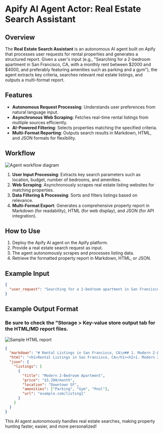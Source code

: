 # Apify AI Agent Actor: Real Estate Search Assistant

## Overview
The **Real Estate Search Assistant** is an autonomous AI agent built on Apify that processes user requests for rental properties and generates a structured report. Given a user's input (e.g., "Searching for a 2-bedroom apartment in San Francisco, CA, with a monthly rent between $2000 and $4000, and preferably featuring amenities such as parking and a gym"), the agent extracts key criteria, searches relevant real estate listings, and outputs a multi-format report.

## Features
- **Autonomous Request Processing**: Understands user preferences from natural language input.
- **Asynchronous Web Scraping**: Fetches real-time rental listings from multiple sources efficiently.
- **AI-Powered Filtering**: Selects properties matching the specified criteria.
- **Multi-Format Reporting**: Outputs search results in Markdown, HTML, and JSON formats for flexibility.

## Workflow
![Agent workflow diagram](agent_flow.png)
1. **User Input Processing**: Extracts key search parameters such as location, budget, number of bedrooms, and amenities.
2. **Web Scraping**: Asynchronously scrapes real estate listing websites for matching properties.
3. **Data Filtering & Processing**: Sorts and filters listings based on relevance.
4. **Multi-Format Export**: Generates a comprehensive property report in Markdown (for readability), HTML (for web display), and JSON (for API integration).

## How to Use
1. Deploy the Apify AI agent on the Apify platform.
2. Provide a real estate search request as input.
3. The agent autonomously scrapes and processes listing data.
4. Retrieve the formatted property report in Markdown, HTML, or JSON.

## Example Input
```json
{
  "user_request": "Searching for a 2-bedroom apartment in San Francisco, CA, with a monthly rent between $2000 and $4000, and preferably featuring amenities such as parking and a gym."
}
```

## Example Output Format
### Be sure to check the "Storage > Key-value store output tab for the HTML/MD report files.
![Sample HTML report](html_report.png)
```json
{
  "markdown": "# Rental Listings in San Francisco, CA\n## 1. Modern 2-Bedroom Apartment\n- **Price**: $3,200/month\n- **Location**: Downtown SF\n- **Amenities**: Parking, Gym, Pool\n- [View Listing](example.com/listing1)",
  "html": "<h1>Rental Listings in San Francisco, CA</h1><h2>1. Modern 2-Bedroom Apartment</h2><ul><li><b>Price:</b> $3,200/month</li><li><b>Location:</b> Downtown SF</li><li><b>Amenities:</b> Parking, Gym, Pool</li><li><a href='example.com/listing1'>View Listing</a></li></ul>",
  "json": {
    "listings": [
      {
        "title": "Modern 2-Bedroom Apartment",
        "price": "$3,200/month",
        "location": "Downtown SF",
        "amenities": ["Parking", "Gym", "Pool"],
        "url": "example.com/listing1"
      }
    ]
  }
}
```

This AI agent autonomously handles real estate searches, making property hunting faster, easier, and more personalized!

